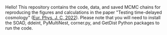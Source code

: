 
Hello! This repository contains the code, data, and saved MCMC chains for reproducing the figures and calculations in the paper "Testing time-delayed cosmology" ([Eur. Phys. J. C, 2022](https://doi.org/10.1140/epjc/s10052-022-11126-x)). Please note that you will need to install the SOAD, ddeint, PyMultiNest, corner.py, and GetDist Python packages to run the code.
